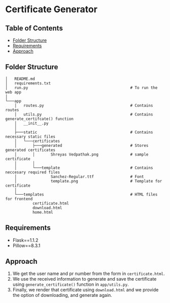 # Certificate Generator

## Table of Contents

- [Folder Structure](#folder-structure)
- [Requirements](#requirements)
- [Approach](#approach)

## Folder Structure

```plain
│   README.md
│   requirements.txt
│   run.py                                             # To run the web app
│
└───app
    │   routes.py                                      # Contains routes
    │   utils.py                                       # Contains generate_certifcate() function
    │   __init__.py
    │
    ├───static                                         # Contains necessary static files
    │   └───certificates
    │       ├───generated                              # Stores generated certificates
    │       │       Shreyas Vedpathak.png              # sample certificate
    │       │
    │       └───template                               # Contains neccesary required files
    │               Sanchez-Regular.ttf                # Font
    │               template.png                       # Template for certificate
    │
    └───templates                                      # HTML files for frontend
            certificate.html
            download.html
            home.html
```

## Requirements

- Flask==1.1.2
- Pillow==8.3.1

## Approach

1. We get the user name and pr number from the form in `certificate.html`.
2. We use the received information to generate and save the certificate using `generate_certificate()` function in `app/utils.py`.
3. Finally, we render that certificate using `download.html` and we provide the option of downloading, and generate again.
